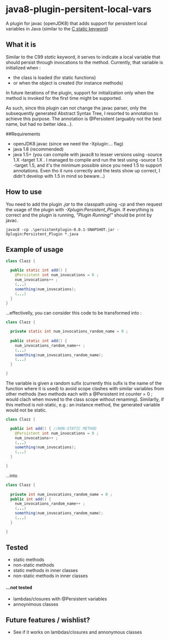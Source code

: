 java8-plugin-persitent-local-vars
=================================

A plugin for javac (openJDK8) that adds support for persistent local variables in Java (similar to the [C static keyword](http://stackoverflow.com/questions/5033627/static-variable-inside-of-a-function-in-c))

## What it is

Similar to the C99 *static* keyword, it serves to indicate a local variable that should persist through invocations to the method. Currently, that variable is initialized when :

- the class is loaded (for static functions) 
- or when the object is created (for instance methods)

In future iterations of the plugin, support for initialization only when the method is invoked for the first time might be supported.

As such, since this plugin can not change the javac parser, only the subsequently generated Abstract Syntax Tree, I resorted to annotation to achieve this purpose. The annotation is @Persistent (arguably not the best name, but had no better idea...).


##Requirements

- openJDK8 javac (since we need the -Xplugin:... flag)
- java 1.8 (recommended)
- java 1.5+ (you can compile with javac8 to lesser versions using -source 1.X -target 1.X . I managed to compile and run the test using -source 1.5 -target 1.5, and it's the minimum possible since you need 1.5 to support annotations. Even tho it runs correctly and the tests show up correct, I didn't develop with 1.5 in mind so beware...)


## How to use

You need to add the plugin *.jar* to the classpath using *-cp* and then request the usage of the plugin with *-Xplugin:Persistent_Plugin*. If everything is correct and the plugin is running, *"Plugin Running!"* should be print by javac.

    javac8 -cp .\persistentplugin-0.0.1-SNAPSHOT.jar -Xplugin:Persistent_Plugin *.java


## Example of usage

```java
class Clazz {

  public static int add() {
    @Persistent int num_invocations = 0 ;
    num_invocations++ ;
    (...)
    something(num_invocations);
    (...)
  }
}  
```     
    
...effectivelly, you can consider this code to be transformed into :

```java
class Clazz {

  private static int num_invocations_random_name = 0 ;
  
  public static int add() {
    num_invocations_random_name++ ;
    (...)
    something(num_invocations_random_name);
    (...)
  }

} 
```   
    
The variable is given a random sufix (currently this sufix is the name of the function where it is used) to avoid scope clashes with similar variables from other methods (two methods each with a @Persistent int counter = 0 ; would clach when moved to the class scope without renaming). Similarlly, if this method is not-static, e.g.: an instance method, the generated variable would not be static.


```java
class Clazz {

  public int add() { //NON-STATIC METHOD
    @Persistent int num_invocations = 0 ;
    num_invocations++ ;
    (...)
    something(num_invocations);
    (...)
  }

}    
```
    
...into

```java
class Clazz {
    
  private int num_invocations_random_name = 0 ;
  public int add() {
    num_invocations_random_name++ ;
    (...)
    something(num_invocations_random_name);
    (...)
  }

}  
```  


## Tested

- static methods
- non-static methods
- static methods in inner classes
- non-static methods in inner classes

#### ...not tested

- lambdas/closures with @Persistent variables
- annoynimous classes


## Future features / wishlist?

- See if it works on lambdas/closures and annonymous classes
